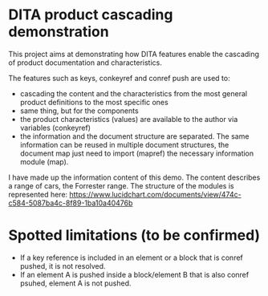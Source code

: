 DITA product cascading demonstration
======================

This project aims at demonstrating how DITA features enable the cascading of product documentation and characteristics.

The features such as keys, conkeyref and conref push are used to:

* cascading the content and the characteristics from the most general product definitions to the most specific ones
* same thing, but for the components
* the product characteristics (values) are available to the author via variables (conkeyref)
* the information and the document structure are separated. The same information can be reused in multiple document structures, the document map just need to import (mapref) the necessary information module (map).
  
I have made up the information content of this demo. The content describes a range of cars, the Forrester range. The structure of the modules is represented here: https://www.lucidchart.com/documents/view/474c-c584-5087ba4c-8f89-1ba10a40476b
  
# Spotted limitations (to be confirmed)

* If a key reference is included in an element or a block that is conref pushed, it is not resolved.
* If an element A is pushed inside a block/element B that is also conref psuhed, element A is not pushed.

 
